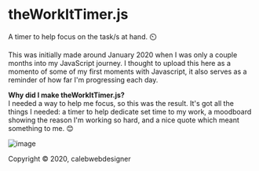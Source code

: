 # theWorkItTimer.js
A timer to help focus on the task/s at hand. ⏲️ 

This was initially made around January 2020 when I was only a couple months into my JavaScript journey. I thought to upload this here as a momento of some of my first moments with Javascript, it also serves as a reminder of how far I'm progressing each day.

**Why did I make theWorkItTimer.js?**
<br/>
I needed a way to help me focus, so this was the result. It's got all the things I needed: a timer to help dedicate set time to my work, a moodboard showing the reason I'm working so hard, and a nice quote which meant something to me. 😊

![image](https://github.com/calebwebdesigner/theWorkItTimer.js/blob/main/ignore/v1-screenshots/screenshot.png) 

Copyright © 2020, calebwebdesigner
